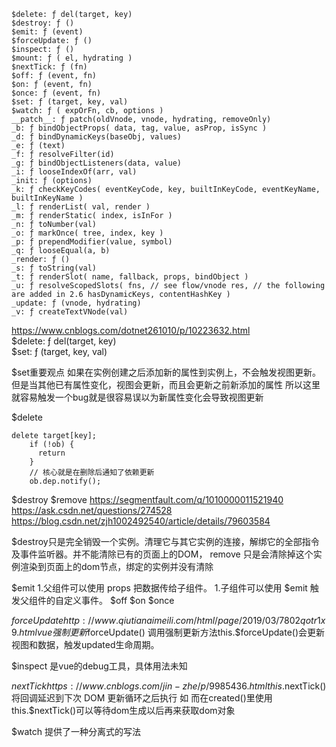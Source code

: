 ```
$delete: ƒ del(target, key)
$destroy: ƒ ()
$emit: ƒ (event)
$forceUpdate: ƒ ()
$inspect: ƒ ()
$mount: ƒ ( el, hydrating )
$nextTick: ƒ (fn)
$off: ƒ (event, fn)
$on: ƒ (event, fn)
$once: ƒ (event, fn)
$set: ƒ (target, key, val)
$watch: ƒ ( expOrFn, cb, options )
__patch__: ƒ patch(oldVnode, vnode, hydrating, removeOnly)
_b: ƒ bindObjectProps( data, tag, value, asProp, isSync )
_d: ƒ bindDynamicKeys(baseObj, values)
_e: ƒ (text)
_f: ƒ resolveFilter(id)
_g: ƒ bindObjectListeners(data, value)
_i: ƒ looseIndexOf(arr, val)
_init: ƒ (options)
_k: ƒ checkKeyCodes( eventKeyCode, key, builtInKeyCode, eventKeyName, builtInKeyName )
_l: ƒ renderList( val, render )
_m: ƒ renderStatic( index, isInFor )
_n: ƒ toNumber(val)
_o: ƒ markOnce( tree, index, key )
_p: ƒ prependModifier(value, symbol)
_q: ƒ looseEqual(a, b)
_render: ƒ ()
_s: ƒ toString(val)
_t: ƒ renderSlot( name, fallback, props, bindObject )
_u: ƒ resolveScopedSlots( fns, // see flow/vnode res, // the following are added in 2.6 hasDynamicKeys, contentHashKey )
_update: ƒ (vnode, hydrating)
_v: ƒ createTextVNode(val)
```

https://www.cnblogs.com/dotnet261010/p/10223632.html  
$delete: ƒ del(target, key)  
$set: ƒ (target, key, val)  

$set重要观点
如果在实例创建之后添加新的属性到实例上，不会触发视图更新。
但是当其他已有属性变化，视图会更新，而且会更新之前新添加的属性
所以这里就容易触发一个bug就是很容易误以为新属性变化会导致视图更新

$delete

```
delete target[key];
    if (!ob) {
      return
    }
    // 核心就是在删除后通知了依赖更新
    ob.dep.notify();
```


$destroy
$remove
https://segmentfault.com/q/1010000011521940
https://ask.csdn.net/questions/274528
https://blog.csdn.net/zjh1002492540/article/details/79603584

$destroy只是完全销毁一个实例。清理它与其它实例的连接，解绑它的全部指令及事件监听器。并不能清除已有的页面上的DOM，
remove 只是会清除掉这个实例渲染到页面上的dom节点，绑定的实例并没有清除


$emit
1.父组件可以使用 props 把数据传给子组件。
1.子组件可以使用 $emit 触发父组件的自定义事件。
$off
$on
$once

$forceUpdate
http://www.qiutianaimeili.com/html/page/2019/03/7802qotr1x9.html
vue强制更新$forceUpdate()
调用强制更新方法this.$forceUpdate()会更新视图和数据，触发updated生命周期。

$inspect
是vue的debug工具，具体用法未知

$nextTick
https://www.cnblogs.com/jin-zhe/p/9985436.html
this.$nextTick()将回调延迟到下次 DOM 更新循环之后执行
如
而在created()里使用this.$nextTick()可以等待dom生成以后再来获取dom对象

$watch
提供了一种分离式的写法
